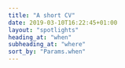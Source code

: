 ```yaml
---
title: "A short CV"
date: 2019-03-10T16:22:45+01:00
layout: "spotlights"
heading_at: "when"
subheading_at: "where"
sort_by: "Params.when"
---
```

